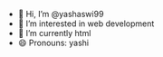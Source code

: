 - 👋 Hi, I’m @yashaswi99
- 👀 I’m interested in web development
- 🌱 I’m currently html
- 😄 Pronouns: yashi


<!---
yashaswi99-hue/yashaswi99-hue is a ✨ special ✨ repository because its `README.md` (this file) appears on your GitHub profile.
You can click the Preview link to take a look at your changes.
--->
